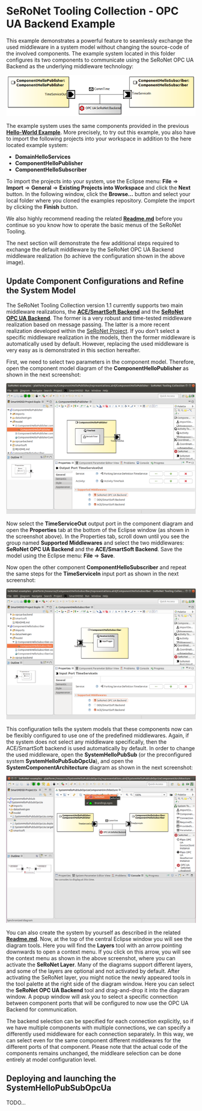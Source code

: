 # SeRoNet Tooling Collection - OPC UA Backend Example

This example demonstrates a powerful feature to seamlessly exchange the used middleware in a system model without changing the source-code of the involved components. The example system located in this folder configures its two components to communicate using the SeRoNet OPC UA Backend as the underlying middleware technology:

![HelloOpcUaSystem](Screenshots/opc-ua-backend-configuration.png)

The example system uses the same components provided in the previous **[Hello-World Example](../SeRoNet-Tooling-Hello-World/)**. More precisely, to try out this example, you also have to import the following projects into your workspace in addition to the here located example system:

* **DomainHelloServices**
* **ComponentHelloPublisher**
* **ComponentHelloSubscriber**

To import the projects into your system, use the Eclipse menu: **File** => **Import** => **General** => **Existing Projects into Workspace** and click the **Next** button. In the following window, click the **Browse...** button and select your local folder where you cloned the examples repository. Complete the import by clicking the **Finish** button.

We also highly recommend reading the related **[Readme.md](../SeRoNet-Tooling-Hello-World/Readme.md)** before you continue so you know how to operate the basic menus of the SeRoNet Tooling.

The next section will demonstrate the few additional steps required to exchange the default middleware by the SeRoNet OPC UA Backend middleware realization (to achieve the configuration shown in the above image).


## Update Component Configurations and Refine the System Model

The SeRoNet Tooling Collection version 1.1 currently supports two main middleware realizations, the **[ACE/SmartSoft Backend](https://github.com/Servicerobotics-Ulm/AceSmartSoftFramework)** and the **[SeRoNet OPC UA Backend](https://github.com/seronet-project/SeRoNet-OPC-UA-Backend)**. The former is a very robust and time-tested middleware realization based on message passing. The latter is a more recent realization developed within the [SeRoNet Project](https://www.seronet-projekt.de/). If you don't select a specific middleware realization in the models, then the former middleware is automatically used by default. However, replacing the used middleware is very easy as is demonstrated in this section hereafter.

First, we need to select two parameters in the component model. Therefore, open the component model diagram of the **ComponentHelloPublisher** as shown in the next screenshot:

![ComponentHelloPublisher](Screenshots/ComponentHelloPublisher.png)

Now select the **TimeServiceOut** output port in the component diagram and open the **Properties** tab at the bottom of the Eclipse window (as shown in the screenshot above). In the Properties tab, scroll down until you see the group named **Supported Middlewares** and select the two middlewares: **SeRoNet OPC UA Backend** and the **ACE/SmartSoft Backend**. Save the model using the Eclipse menu: **File** => **Save**.

Now open the other component **ComponentHelloSubscriber** and repeat the same steps for the **TimeServiceIn** input port as shown in the next screenshot: 

![ComponentHelloSubscriber](Screenshots/ComponentHelloSubscriber.png)

This configuration tells the system models that these components now can be flexibly configured to use one of the predefined middlewares. Again, if the system does not select any middleware specifically, then the ACE/SmartSoft backend is used automatically by default. In order to change the used middleware, open the **SystemHelloPubSub** (or the preconfigured system **SystemHelloPubSubOpcUa**), and open the **SystemComponentArchitecture** diagram as shown in the next screenshot:

![SystemHelloPubSubopcUa](Screenshots/SystemHelloPubSubopcUa.png)

You can also create the system by yourself as described in the related **[Readme.md](../SeRoNet-Tooling-Hello-World/Readme.md)**. Now, at the top of the central Eclipse window you will see the diagram tools. Here you will find the **Layers** tool with an arrow pointing downwards to open a context menu. If you click on this arrow, you will see the context menu as shown in the above screenshot, where you can activate the **SeRoNet Layer**. Many of the diagrams support different layers, and some of the layers are optional and not activated by default. After activating the SeRoNet layer, you might notice the newly appeared tools in the tool palette at the right side of the diagram window. Here you can select the **SeRoNet OPC UA Backend** tool and drag-and-drop it into the diagram window. A popup window will ask you to select a specific connection between component ports that will be configured to now use the OPC UA Backend for communication.

The backend selection can be specified for each connection explicitly, so if we have multiple components with multiple connections, we can specify a differently used middleware for each connection separately. In this way, we can select even for the same component different middlewares for the different ports of that component. Please note that the actual code of the components remains unchanged, the middleare selection can be done entirely at model configuration level.


## Deploying and launching the SystemHelloPubSubOpcUa

TODO...

